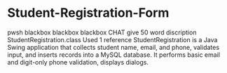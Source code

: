 # Student-Registration-Form
   pwsh  blackbox  blackbox  blackbox CHAT give 50 word discription  StudentRegistration.class Used 1 reference StudentRegistration is a Java Swing application that collects student name, email, and phone, validates input, and inserts records into a MySQL database. It performs basic email and digit-only phone validation, displays dialogs.
